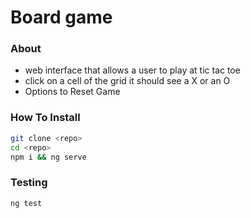 # Board game

### About
- web interface that allows a user to play at tic tac toe
-  click on a cell of the grid it should see a X or an O
-  Options to Reset Game 

### How To Install


```sh
git clone <repo>
cd <repo>
npm i && ng serve
```

### Testing
```sh
ng test
```


